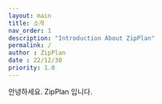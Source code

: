 ```yaml
---
layout: main
title: 소개
nav_order: 1
description: "Introduction About ZipPlan"
permalink: /
author : ZipPlan
date : 22/12/30
priority: 1.0
---
```


안녕하세요. ZipPlan 입니다. 

